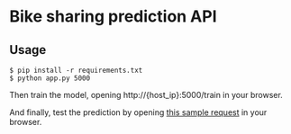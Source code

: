 # Bike sharing prediction API

## Usage

```
$ pip install -r requirements.txt
$ python app.py 5000
```

Then train the model, opening http://{host_ip}:5000/train in your browser.

And finally, test the prediction by opening [this sample
request](http://{host_ip}:5000/predict?date=2012-11-01&hour=10&weather_situation=clear&temperature=0.3&feeling_temperature=0.31&humidity=0.8&windspeed=0.0)
in your browser.
